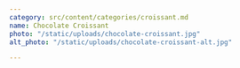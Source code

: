 ```yaml
---
category: src/content/categories/croissant.md
name: Chocolate Croissant
photo: "/static/uploads/chocolate-croissant.jpg"
alt_photo: "/static/uploads/chocolate-croissant-alt.jpg"

---
```

